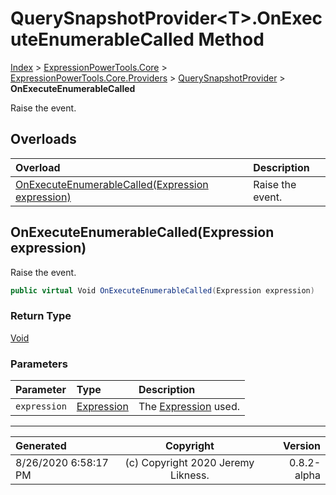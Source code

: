 ﻿# QuerySnapshotProvider&lt;T>.OnExecuteEnumerableCalled Method

[Index](../index.md) > [ExpressionPowerTools.Core](ExpressionPowerTools.Core.a.md) > [ExpressionPowerTools.Core.Providers](ExpressionPowerTools.Core.Providers.n.md) > [QuerySnapshotProvider<T>](ExpressionPowerTools.Core.Providers.QuerySnapshotProvider`1.cs.md) > **OnExecuteEnumerableCalled**

Raise the event.

## Overloads

| Overload | Description |
| :-- | :-- |
| [OnExecuteEnumerableCalled(Expression expression)](#onexecuteenumerablecalledexpression-expression) | Raise the event. |
## OnExecuteEnumerableCalled(Expression expression)

Raise the event.

```csharp
public virtual Void OnExecuteEnumerableCalled(Expression expression)
```

### Return Type

 [Void](https://docs.microsoft.com/dotnet/api/system.void) 

### Parameters

| Parameter | Type | Description |
| :-- | :-- | :-- |
| `expression` | [Expression](https://docs.microsoft.com/dotnet/api/system.linq.expressions.expression) | The [Expression](https://docs.microsoft.com/dotnet/api/system.linq.expressions.expression) used. |



---

| Generated | Copyright | Version |
| :-- | :-: | --: |
| 8/26/2020 6:58:17 PM | (c) Copyright 2020 Jeremy Likness. | 0.8.2-alpha |
